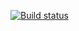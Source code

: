[![Build status](https://ci.appveyor.com/api/projects/status/j3h421yo31w7gw26/branch/main?svg=true)](https://ci.appveyor.com/project/Natysun07/ibank/branch/main)
